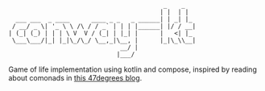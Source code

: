```
                                           _    _   
                                          | |  | |  
  ___ ___  _ ____      ____ _ _   _ ______| | _| |_ 
 / __/ _ \| '_ \ \ /\ / / _` | | | |______| |/ / __|
| (_| (_) | | | \ V  V / (_| | |_| |      |   <| |_ 
 \___\___/|_| |_|\_/\_/ \__,_|\__, |      |_|\_\\__|
                               __/ |                
                              |___/                 
```

Game of life implementation using kotlin and compose,
inspired by reading about comonads in [this 47degrees blog](https://www.47deg.com/blog/conway-swift/).
